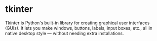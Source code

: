 # tkinter

Tkinter is Python's built-in library for creating graphical user interfaces (GUIs). It lets you make windows, buttons, labels, input boxes, etc., all in native desktop style — without needing extra installations.

